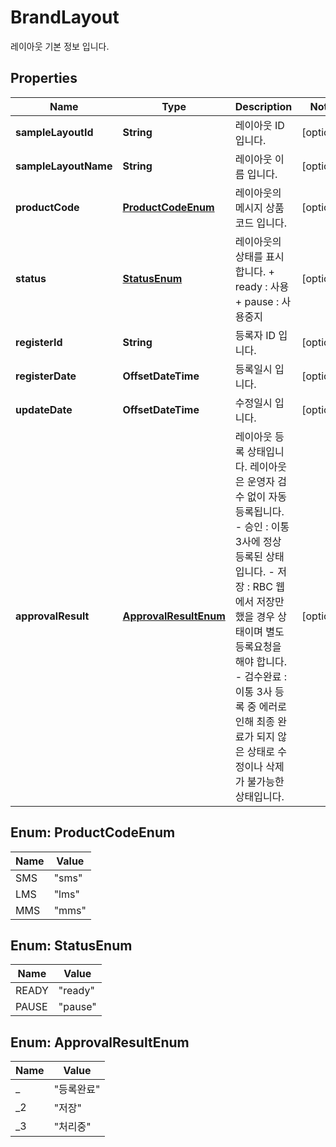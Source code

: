 

# BrandLayout

레이아웃 기본 정보 입니다. 

## Properties

| Name | Type | Description | Notes |
|------------ | ------------- | ------------- | -------------|
|**sampleLayoutId** | **String** | 레이아웃 ID 입니다. |  [optional] |
|**sampleLayoutName** | **String** | 레이아웃 이름 입니다. |  [optional] |
|**productCode** | [**ProductCodeEnum**](#ProductCodeEnum) | 레이아웃의 메시지 상품 코드 입니다. |  [optional] |
|**status** | [**StatusEnum**](#StatusEnum) | 레이아웃의 상태를 표시합니다.      + ready : 사용     + pause : 사용중지  |  [optional] |
|**registerId** | **String** | 등록자 ID 입니다. |  [optional] |
|**registerDate** | **OffsetDateTime** | 등록일시 입니다. |  [optional] |
|**updateDate** | **OffsetDateTime** | 수정일시 입니다. |  [optional] |
|**approvalResult** | [**ApprovalResultEnum**](#ApprovalResultEnum) | 레이아웃 등록 상태입니다. 레이아웃은 운영자 검수 없이 자동 등록됩니다.        - 승인 : 이통3사에 정상 등록된 상태입니다.                   - 저장 : RBC 웹에서 저장만 했을 경우 상태이며 별도 등록요청을 해야 합니다.     - 검수완료 : 이통 3사 등록 중 에러로 인해 최종 완료가 되지 않은 상태로 수정이나 삭제가 불가능한 상태입니다.     |  [optional] |



## Enum: ProductCodeEnum

| Name | Value |
|---- | -----|
| SMS | &quot;sms&quot; |
| LMS | &quot;lms&quot; |
| MMS | &quot;mms&quot; |



## Enum: StatusEnum

| Name | Value |
|---- | -----|
| READY | &quot;ready&quot; |
| PAUSE | &quot;pause&quot; |



## Enum: ApprovalResultEnum

| Name | Value |
|---- | -----|
| _ | &quot;등록완료&quot; |
| _2 | &quot;저장&quot; |
| _3 | &quot;처리중&quot; |



